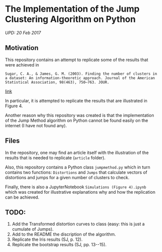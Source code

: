 # The Implementation of the Jump Clustering Algorithm on Python
*UPD: 20 Feb 2017*

## Motivation
This repository contains an attempt to replicate some of the results that were achieved in

`Sugar, C. A., & James, G. M. (2003). Finding the number of clusters in a dataset: An information-theoretic approach. Journal of the American Statistical Association, 98(463), 750–763. JOUR.`

[link](http://www-bcf.usc.edu/~gareth/research/ratedist.pdf)

In particular, it is attempted to replicate the results that are illustrated in Figure 4.

Another reason why this repository was created is that the implementation of the Jump Method algorithm on Python cannot be found easily on the internet (I have not found any).

## Files
In the repository, one may find an article itself with the illustration of the results that is needed to replicate (`article` folder).

Also, this repository contains a Python class `jumpmethod.py` which in turn contains two functions: `Distortions` and `Jumps` that calculate vectors of distortions and jumps for a given number of clusters to check.

Finally, there is also a JupyterNotebook `Simulations (Figure 4).ipynb` which was created for illustrative explanations why and how the replication can be achieved.

## TODO:
1. Add the Transformed distortion curves to class (easy: this is just a cumulate of Jumps).
2. Add to the README the discription of the algorithm.
3. Replicate the Iris results (SJ, p. 12).
4. Replicate the bootstrap results (SJ, pp. 13--15).
